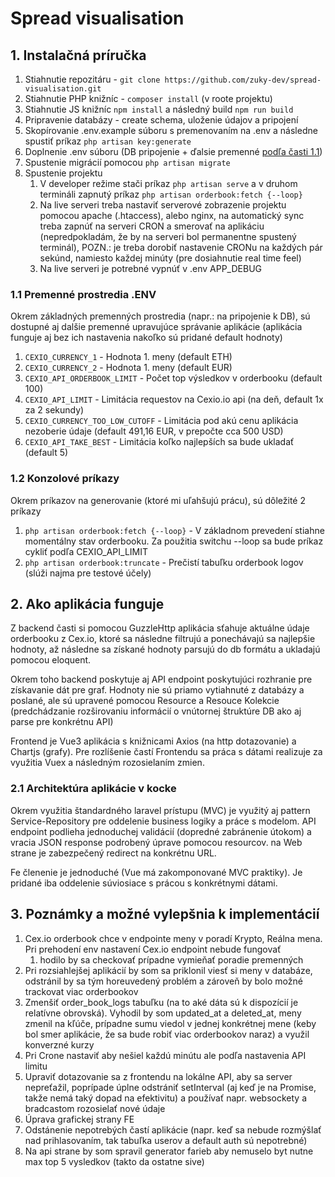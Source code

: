 # Spread visualisation

## 1. Instalačná príručka

1. Stiahnutie repozitáru - ```git clone https://github.com/zuky-dev/spread-visualisation.git```
2. Stiahnutie PHP knižníc - ```composer install``` (v roote projektu)
3. Stiahnutie JS knižníc ```npm install``` a následný build ```npm run build```
4. Pripravenie databázy - create schema, uloženie údajov a pripojení
5. Skopírovanie .env.example súboru s premenovaním na .env a následne spustiť príkaz ```php artisan key:generate```
6. Doplnenie .env súboru (DB pripojenie + ďalsie premenné [podľa časti 1.1](####-1.1-ENV-variables))
7. Spustenie migrácií pomocou ```php artisan migrate```
8. Spustenie projektu
    1. V developer režime stači príkaz ```php artisan serve``` a v druhom termináli zapnutý príkaz ```php artisan orderbook:fetch {--loop}```
    2. Na live serveri treba nastaviť serverové zobrazenie projektu pomocou apache (.htaccess), alebo nginx, na automatický sync treba zapnúť na serveri CRON a smerovať na aplikáciu (nepredpokladám, že by na serveri bol permanentne spustený terminál), POZN.: je treba dorobiť nastavenie CRONu na každých pár sekúnd, namiesto každej minúty (pre dosiahnutie real time feel)
    3. Na live serveri je potrebné vypnúť v .env APP_DEBUG

### 1.1 Premenné prostredia .ENV

Okrem základných premenných prostredia (napr.: na pripojenie k DB), sú dostupné aj dalšie premenné upravujúce správanie aplikácie (aplikácia funguje aj bez ich nastavenia nakoľko sú pridané default hodnoty)

1. ```CEXIO_CURRENCY_1``` - Hodnota 1. meny (default ETH)
2. ```CEXIO_CURRENCY_2``` - Hodnota 1. meny (default EUR)
3. ```CEXIO_API_ORDERBOOK_LIMIT``` - Počet top výsledkov v orderbooku (default 100)
4. ```CEXIO_API_LIMIT``` - Limitácia requestov na Cexio.io api (na deň, default 1x za 2 sekundy)
5. ```CEXIO_CURRENCY_TOO_LOW_CUTOFF``` - Limitácia pod akú cenu aplikácia nezoberie údaje (default 491,16 EUR, v prepočte cca 500 USD)
6. ```CEXIO_API_TAKE_BEST``` - Limitácia koľko najlepších sa bude ukladať (default 5)

### 1.2 Konzolové príkazy

Okrem príkazov na generovanie (ktoré mi uľahšujú prácu), sú dôležité 2 príkazy

1. ```php artisan orderbook:fetch {--loop}``` - V základnom prevedení stiahne momentálny stav orderbooku. Za použitia switchu --loop sa bude príkaz cykliť podľa CEXIO_API_LIMIT
2. ```php artisan orderbook:truncate``` - Prečistí tabuľku orderbook logov (slúži najma pre testové účely)

## 2. Ako aplikácia funguje

Z backend časti si pomocou GuzzleHttp aplikácia sťahuje aktuálne údaje orderbooku z Cex.io, ktoré sa následne filtrujú a ponechávajú sa najlepšie hodnoty, až následne sa získané hodnoty parsujú do db formátu a ukladajú pomocou eloquent.

Okrem toho backend poskytuje aj API endpoint poskytujúci rozhranie pre získavanie dát pre graf. Hodnoty nie sú priamo vytiahnuté z databázy a poslané, ale sú upravené pomocou Resource a Resouce Kolekcie (predchádzanie rozširovaniu informácií o vnútornej štruktúre DB ako aj parse pre konkrétnu API)

Frontend je Vue3 aplikácia s knižnicami Axios (na http dotazovanie) a Chartjs (grafy). Pre rozlíšenie častí Frontendu sa práca s dátami realizuje za využitia Vuex a následným rozosielaním zmien.

### 2.1 Architektúra aplikácie v kocke

Okrem využitia štandardného laravel prístupu (MVC) je využitý aj pattern Service-Repository pre oddelenie business logiky a práce s modelom. API endpoint podlieha jednoduchej validácií (dopredné zabránenie útokom) a vracia JSON response podrobený úprave pomocou resourcov. na Web strane je zabezpečený redirect na konkrétnu URL.

Fe členenie je jednoduché (Vue má zakomponované MVC praktiky). Je pridané iba oddelenie súviosiace s prácou s konkrétnymi dátami.

## 3. Poznámky a možné vylepšnia k implementácií

1. Cex.io orderbook chce v endpointe meny v poradí Krypto, Reálna mena. Pri prehodení env nastavení Cex.io endpoint nebude fungovať
    1. hodilo by sa checkovať prípadne vymieňať poradie premenných
2. Pri rozsiahlejšej aplikácií by som sa priklonil viesť si meny v databáze, odstránil by sa tým horeuvedený problém a zároveň by bolo možné trackovat viac orderbookov
3. Zmenšiť order_book_logs tabuľku (na to aké dáta sú k dispozícií je relatívne obrovská). Vyhodil by som updated_at a deleted_at, meny zmenil na kľúče, prípadne sumu viedol v jednej konkrétnej mene (keby bol smer aplikácie, že sa bude robiť viac orderbookov naraz) a využil konverzné kurzy
4. Pri Crone nastaviť aby nešiel každú minútu ale podľa nastavenia API limitu
5. Upraviť dotazovanie sa z frontendu na lokálne API, aby sa server nepreťažil, poprípade úplne odstrániť setInterval (aj keď je na Promise, takže nemá taký dopad na efektivitu) a používať napr. websockety a bradcastom rozosielať nové údaje
6. Úprava grafickej strany FE
7. Odstánenie nepotrebých častí aplikácie (napr. keď sa nebude rozmýšlať nad prihlasovaním, tak tabuľka userov a default auth sú nepotrebné)
8. Na api strane by som spravil generator farieb aby nemuselo byt nutne max top 5 vysledkov (takto da ostatne sive)
